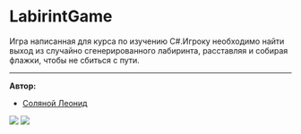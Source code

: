 # LabirintGame

Игра написанная для курса по изучению C#.Игроку необходимо найти выход из случайно сгенерированного лабиринта, расставляя и собирая флажки, чтобы не сбиться с пути.

---
**Автор:**
+ [Соляной Леонид](https://vk.com/seks_simvo1)

![](https://sun9-19.userapi.com/c855220/v855220931/18a495/Ymz0mS-J8rg.jpg)
![](https://sun9-65.userapi.com/c855428/v855428931/18507a/x9igfJF1DMQ.jpg)
